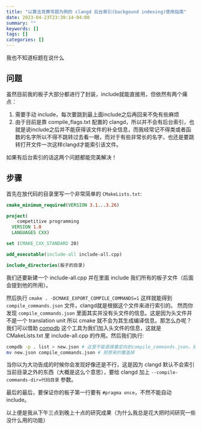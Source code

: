 ```yaml
---
title: "以算法竞赛写题为例的 clangd 后台索引(backgound indexing)使用指南"
date: 2023-04-23T23:39:14-04:00
summary: ""
keywords: []
tags: []
categories: []
---
```

我也不知道标题在说什么


## 问题

虽然目前我的板子大部分都进行了封装，include就能直接用，但依然有两个痛点：
1. 需要手动 include，每次要跳到最上面include之后再回来不免有些麻烦
2. 由于目前是靠 compile_flags.txt 配置的 clangd，所以并不会有后台索引，也就是说include之后并不能获得该文件的补全信息，而我经常记不得类或者函数的名字所以不得不跳转过去看一眼，而对于有些非常长的名字，也还是要跳转打开文件一次这样clangd才能索引该文件。

如果有后台索引的话这两个问题都能完美解决！

## 步骤

首先在放代码的目录里写一个非常简单的 `CMakeLists.txt`:

```cmake
cmake_minimum_required(VERSION 3.1...3.26)

project(
    competitive programming
  VERSION 1.0
  LANGUAGES CXX)

set (CMAKE_CXX_STANDARD 20)

add_executable(include-all include-all.cpp)

include_directories(板子的目录)
```

我们还要新建一个 include-all.cpp 并在里面 include 我们所有的板子文件（后面会提到他的所用）。

然后执行 `cmake . -DCMAKE_EXPORT_COMPILE_COMMANDS=1` 这样就能得到 `compile_commands.json` 文件，clangd就是根据这个文件来进行索引的。
然而你发现 `compile_commands.json` 里面其实并没有头文件的信息。这是因为头文件并不是一个 translation unit 所以 cmake 就不会为其生成编译信息。那怎么办呢？我们可以借助 [compdb](https://github.com/Sarcasm/compdb) 这个工具为我们加入头文件的信息，这就是 CMakeLists.txt 里 include-all.cpp 的作用。然后我们执行:

```sh
compdb -p . list > new.json # 这里不能直接重定向到compile_commands.json，好奇的话可以自己试一下
mv new.json compile_commands.json # 把原来的覆盖掉
```

当你以为大功告成的时候你会发现好像还是不行，这是因为 clangd 默认不会索引当前目录之外的东西（大概是这么个意思），要给 clangd 加上 `--compile-commands-dir=代码目录` 参数。

最后的最后，要保证你的板子第一行要有 `#pragma once`，不然不能自动 include。

以上便是我从下午三点到晚上十点的研究成果（为什么我总是花大把时间研究一些没什么用的功能）
